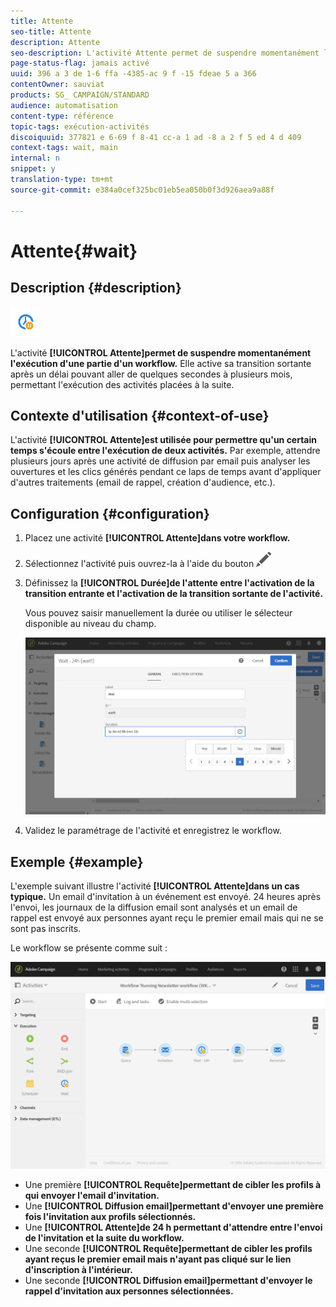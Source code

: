 ```yaml
---
title: Attente
seo-title: Attente
description: Attente
seo-description: L'activité Attente permet de suspendre momentanément l'exécution d'une partie d'un workflow.
page-status-flag: jamais activé
uuid: 396 a 3 de 1-6 ffa -4385-ac 9 f -15 fdeae 5 a 366
contentOwner: sauviat
products: SG_ CAMPAIGN/STANDARD
audience: automatisation
content-type: référence
topic-tags: exécution-activités
discoiquuid: 377821 e 6-69 f 8-41 cc-a 1 ad -8 a 2 f 5 ed 4 d 409
context-tags: wait, main
internal: n
snippet: y
translation-type: tm+mt
source-git-commit: e384a0cef325bc01eb5ea050b0f3d926aea9a88f

---
```



# Attente{#wait}

## Description {#description}

![](assets/wait.png)

L'activité **[!UICONTROL Attente]permet de suspendre momentanément l'exécution d'une partie d'un workflow.** Elle active sa transition sortante après un délai pouvant aller de quelques secondes à plusieurs mois, permettant l'exécution des activités placées à la suite.

## Contexte d'utilisation {#context-of-use}

L'activité **[!UICONTROL Attente]est utilisée pour permettre qu'un certain temps s'écoule entre l'exécution de deux activités.** Par exemple, attendre plusieurs jours après une activité de diffusion par email puis analyser les ouvertures et les clics générés pendant ce laps de temps avant d'appliquer d'autres traitements (email de rappel, création d'audience, etc.).

## Configuration {#configuration}

1. Placez une activité **[!UICONTROL Attente]dans votre workflow.**
1. Sélectionnez l'activité puis ouvrez-la à l'aide du bouton ![, disponible dans les actions rapides qui s'affichent.](assets/edit_darkgrey-24px.png)
1. Définissez la **[!UICONTROL Durée]de l'attente entre l'activation de la transition entrante et l'activation de la transition sortante de l'activité.**

   Vous pouvez saisir manuellement la durée ou utiliser le sélecteur disponible au niveau du champ.

   ![](assets/wait_duration.png)

1. Validez le paramétrage de l'activité et enregistrez le workflow.

## Exemple {#example}

L'exemple suivant illustre l'activité **[!UICONTROL Attente]dans un cas typique.** Un email d'invitation à un événement est envoyé. 24 heures après l'envoi, les journaux de la diffusion email sont analysés et un email de rappel est envoyé aux personnes ayant reçu le premier email mais qui ne se sont pas inscrits.

Le workflow se présente comme suit :

![](assets/wait_example_workflow.png)

* Une première **[!UICONTROL Requête]permettant de cibler les profils à qui envoyer l'email d'invitation.**
* Une **[!UICONTROL Diffusion email]permettant d'envoyer une première fois l'invitation aux profils sélectionnés.**
* Une **[!UICONTROL Attente]de 24 h permettant d'attendre entre l'envoi de l'invitation et la suite du workflow.**
* Une seconde **[!UICONTROL Requête]permettant de cibler les profils ayant reçus le premier email mais n'ayant pas cliqué sur le lien d'inscription à l'intérieur.**
* Une seconde **[!UICONTROL Diffusion email]permettant d'envoyer le rappel d'invitation aux personnes sélectionnées.**

